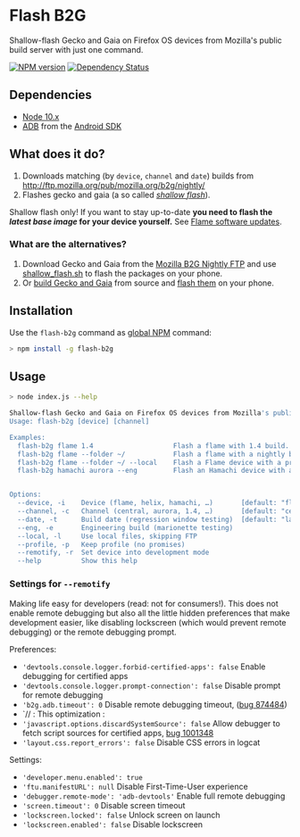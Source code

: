# Flash B2G

Shallow-flash Gecko and Gaia on Firefox OS devices from Mozilla's public build server with just one command.

[![NPM version](http://img.shields.io/npm/v/flash-b2g.svg?style=flat)](https://www.npmjs.org/package/flash-b2g)
[![Dependency Status](http://img.shields.io/gemnasium/digitarald/flash-b2g.svg?style=flat)](https://gemnasium.com/digitarald/flash-b2g)

## Dependencies

* [Node 10.x](http://nodejs.org/download/)
* [ADB](http://developer.android.com/tools/help/adb.html) from the [Android SDK](http://developer.android.com/sdk/index.html)

## What does it do?

1. Downloads matching (by `device`, `channel` and `date`) builds from http://ftp.mozilla.org/pub/mozilla.org/b2g/nightly/
2. Flashes gecko and gaia (a so called *[shallow flash](https://github.com/Mozilla-TWQA/B2G-flash-tool/blob/master/shallow_flash.sh)*).

Shallow flash only! If you want to stay up-to-date **you need to flash the *latest base image* for your device yourself.** See [Flame software updates](https://developer.mozilla.org/en-US/Firefox_OS/Developer_phone_guide/Flame#Updating_your_Flame%27s_software).

### What are the alternatives?

1. Download Gecko and Gaia from the [Mozilla B2G Nightly FTP](http://ftp.mozilla.org/pub/mozilla.org/b2g/nightly/) and use [shallow_flash.sh](https://github.com/Mozilla-TWQA/B2G-flash-tool/blob/master/shallow_flash.sh) to flash the packages on your phone.
2. Or [build Gecko and Gaia](https://developer.mozilla.org/en-US/Firefox_OS/Building) from source and [flash them](https://developer.mozilla.org/en-US/Firefox_OS/Installing_on_a_mobile_device) on your phone.

## Installation

Use the `flash-b2g` command as [global NPM](http://blog.nodejs.org/2011/03/23/npm-1-0-global-vs-local-installation) command:

```bash
> npm install -g flash-b2g
```

## Usage

```bash
> node index.js --help

Shallow-flash Gecko and Gaia on Firefox OS devices from Mozilla's public build server (http://ftp.mozilla.org/pub/mozilla.org/b2g/nightly/).
Usage: flash-b2g [device] [channel]

Examples:
  flash-b2g flame 1.4                    Flash a flame with 1.4 build.
  flash-b2g flame --folder ~/            Flash a flame with a nightly build (downloaded to ~/)
  flash-b2g flame --folder ~/ --local    Flash a Flame device with a previously downloaded build in ~/.
  flash-b2g hamachi aurora --eng         Flash an Hamachi device with an aurora engineering build.


Options:
  --device, -i    Device (flame, helix, hamachi, …)       [default: "flame"]
  --channel, -c   Channel (central, aurora, 1.4, …)       [default: "central"]
  --date, -t      Build date (regression window testing)  [default: "latest"]
  --eng, -e       Engineering build (marionette testing)
  --local, -l     Use local files, skipping FTP
  --profile, -p   Keep profile (no promises)
  --remotify, -r  Set device into development mode
  --help          Show this help
```

### Settings for `--remotify`

Making life easy for developers (read: not for consumers!). This does not enable remote debugging but also all the little hidden preferences that make development easier, like disabling lockscreen (which would prevent remote debugging) or the remote debugging prompt.

Preferences:

* `'devtools.console.logger.forbid-certified-apps': false` Enable debugging for certified apps
* `'devtools.console.logger.prompt-connection': false` Disable prompt for remote debugging
* `'b2g.adb.timeout': 0` Disable remote debugging timeout, ([bug 874484](https://bugzilla.mozilla.org/show_bug.cgi?id=874484))
* `// : This optimization :
* `'javascript.options.discardSystemSource': false` Allow debugger to fetch script sources for certified apps, [bug 1001348](https://bugzilla.mozilla.org/show_bug.cgi?id=1001348)
* `'layout.css.report_errors': false` Disable CSS errors in logcat

Settings:

* `'developer.menu.enabled': true`
* `'ftu.manifestURL': null` Disable First-Time-User experience
* `'debugger.remote-mode': 'adb-devtools'` Enable full remote debugging
* `'screen.timeout': 0` Disable screen timeout
* `'lockscreen.locked': false` Unlock screen on launch
* `'lockscreen.enabled': false` Disable lockscreen
